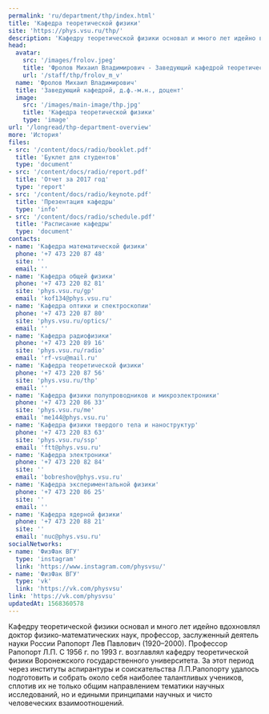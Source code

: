 ```yaml
---
permalink: 'ru/department/thp/index.html'
title: 'Кафедра теоретической физики'
site: 'https://phys.vsu.ru/thp/'
description: 'Кафедру теоретической физики основал и много лет идейно вдохновлял доктор физико-математических наук, профессор, заслуженный деятель науки России Рапопорт Лев Павлович (1920–2000). Профессор Рапопорт Л.П. С 1956 г. по 1993 г. возглавлял кафедру теоретической физики Воронежского государственного университета. За этот период через институты аспирантуры и соискательства Л.П.Рапопорту удалось подготовить и собрать около себя наиболее талантливых учеников, сплотив их не только общим направлением тематики научных исследований, но и едиными принципами научных и чисто человеческих взаимоотношений.'
head:
  avatar:
    src: '/images/frolov.jpeg'
    title: 'Фролов Михаил Владимирович - Заведующий кафедрой теоретической физики'
    url: '/staff/thp/frolov_m_v'
  name: 'Фролов Михаил Владимирович'
  title: 'Заведующий кафедрой, д.ф.-м.н., доцент'
  image:
    src: '/images/main-image/thp.jpg'
    title: 'Кафедра теоретической физики'
    type: 'image'
url: '/longread/thp-department-overview'
more: 'История'
files:
- src: '/content/docs/radio/booklet.pdf'
  title: 'Буклет для студентов'
  type: 'document'
- src: '/content/docs/radio/report.pdf'
  title: 'Отчет за 2017 год'
  type: 'report'
- src: '/content/docs/radio/keynote.pdf'
  title: 'Презентация кафедры'
  type: 'info'
- src: '/content/docs/radio/schedule.pdf'
  title: 'Расписание кафедры'
  type: 'document'
contacts:
- name: 'Кафедра математической физики'
  phone: '+7 473 220 87 48'
  site: ''
  email: ''
- name: 'Кафедра общей физики'
  phone: '+7 473 220 82 81'
  site: 'phys.vsu.ru/gp'
  email: 'kof134@phys.vsu.ru'
- name: 'Кафедра оптики и спектроскопии'
  phone: '+7 473 220 87 80'
  site: 'phys.vsu.ru/optics/'
  email: ''
- name: 'Кафедра радиофизики'
  phone: '+7 473 220 89 16'
  site: 'phys.vsu.ru/radio'
  email: 'rf-vsu@mail.ru'
- name: 'Кафедра теоретической физики'
  phone: '+7 473 220 87 56'
  site: 'phys.vsu.ru/thp'
  email: ''
- name: 'Кафедра физики полупроводников и микроэлектроники'
  phone: '+7 473 220 86 33'
  site: 'phys.vsu.ru/me'
  email: 'me144@phys.vsu.ru'
- name: 'Кафедра физики твердого тела и наноструктур'
  phone: '+7 473 220 83 63'
  site: 'phys.vsu.ru/ssp'
  email: 'ftt@phys.vsu.ru'
- name: 'Кафедра электроники'
  phone: '+7 473 220 82 84'
  site: ''
  email: 'bobreshov@phys.vsu.ru'
- name: 'Кафедра экспериментальной физики'
  phone: '+7 473 220 86 25'
  site: ''
  email: ''
- name: 'Кафедра ядерной физики'
  phone: '+7 473 220 88 21'
  site: ''
  email: 'nuc@phys.vsu.ru'
socialNetworks:
- name: 'ФизФак ВГУ'
  type: 'instagram'
  link: 'https://www.instagram.com/physvsu/'
- name: 'ФизФак ВГУ'
  type: 'vk'
  link: 'https://vk.com/physvsu'
link: 'https://vk.com/physvsu'
updatedAt: 1568360578
---
```

Кафедру теоретической физики основал и много лет идейно вдохновлял доктор физико-математических наук, профессор, заслуженный деятель науки России Рапопорт Лев Павлович (1920–2000). Профессор Рапопорт Л.П. С 1956 г. по 1993 г. возглавлял кафедру теоретической физики Воронежского государственного университета. За этот период через институты аспирантуры и соискательства Л.П.Рапопорту удалось подготовить и собрать около себя наиболее талантливых учеников, сплотив их не только общим направлением тематики научных исследований, но и едиными принципами научных и чисто человеческих взаимоотношений.

